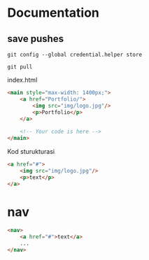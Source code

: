 # Documentation

## save pushes

```console
git config --global credential.helper store

git pull
```

index.html

```html
<main style="max-width: 1400px;">
	<a href="Portfolio/">
		<img src="img/logo.jpg"/>
		<p>Portfolio</p>
	</a>
	
	<!-- Your code is here -->
</main>
```

Kod sturukturasi

```html
<a href="#">
	<img src="img/logo.jpg"/>
	<p>text</p>
</a>
```

# nav

```html
<nav>
	<a href="#">text</a>
	...
</nav>
```

